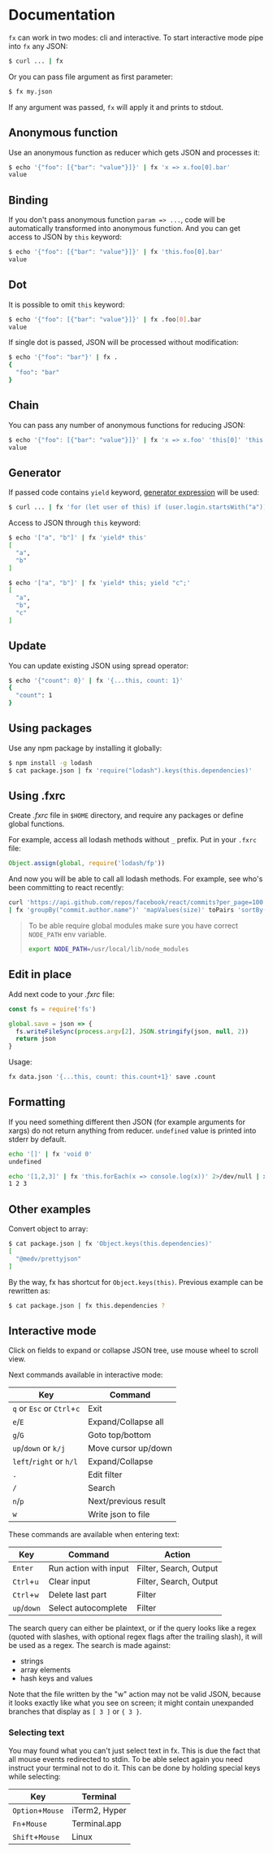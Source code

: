 # Documentation

`fx` can work in two modes: cli and interactive. To start interactive mode pipe into `fx` any JSON:

```bash
$ curl ... | fx
```

Or you can pass file argument as first parameter:

```bash
$ fx my.json
```

If any argument was passed, `fx` will apply it and prints to stdout.

## Anonymous function

Use an anonymous function as reducer which gets JSON and processes it:
```bash
$ echo '{"foo": [{"bar": "value"}]}' | fx 'x => x.foo[0].bar'
value
```

## Binding

If you don't pass anonymous function `param => ...`, code will be automatically transformed into anonymous function.
And you can get access to JSON by `this` keyword:
```bash
$ echo '{"foo": [{"bar": "value"}]}' | fx 'this.foo[0].bar'
value
```

## Dot

It is possible to omit `this` keyword:
```bash
$ echo '{"foo": [{"bar": "value"}]}' | fx .foo[0].bar
value
```

If single dot is passed, JSON will be processed without modification:
```bash
$ echo '{"foo": "bar"}' | fx .
{
  "foo": "bar"
}
```

## Chain

You can pass any number of anonymous functions for reducing JSON:
```bash
$ echo '{"foo": [{"bar": "value"}]}' | fx 'x => x.foo' 'this[0]' 'this.bar'
value
```

## Generator

If passed code contains `yield` keyword, [generator expression](https://github.com/sebmarkbage/ecmascript-generator-expression)
will be used:
```bash
$ curl ... | fx 'for (let user of this) if (user.login.startsWith("a")) yield user'
```

Access to JSON through `this` keyword:
```bash
$ echo '["a", "b"]' | fx 'yield* this'
[
  "a",
  "b"
]
```

```bash
$ echo '["a", "b"]' | fx 'yield* this; yield "c";'
[
  "a",
  "b",
  "c"
]
```

## Update

You can update existing JSON using spread operator:

```bash
$ echo '{"count": 0}' | fx '{...this, count: 1}'
{
  "count": 1
}
```

## Using packages

Use any npm package by installing it globally:
```bash
$ npm install -g lodash
$ cat package.json | fx 'require("lodash").keys(this.dependencies)'
```

## Using .fxrc

Create _.fxrc_ file in `$HOME` directory, and require any packages or define global functions.

For example, access all lodash methods without `_` prefix. Put in your `.fxrc` file:

```js
Object.assign(global, require('lodash/fp'))
```

And now you will be able to call all lodash methods. For example, see who's been committing to react recently:

```bash
curl 'https://api.github.com/repos/facebook/react/commits?per_page=100' \
| fx 'groupBy("commit.author.name")' 'mapValues(size)' toPairs 'sortBy(1)' reverse 'take(10)' fromPairs
```

> To be able require global modules make sure you have correct `NODE_PATH` env variable.
> ```bash
> export NODE_PATH=/usr/local/lib/node_modules
> ```

## Edit in place

Add next code to your _.fxrc_ file:

```js
const fs = require('fs')

global.save = json => {
  fs.writeFileSync(process.argv[2], JSON.stringify(json, null, 2))
  return json
}
```

Usage:

```bash
fx data.json '{...this, count: this.count+1}' save .count
```



## Formatting

If you need something different then JSON (for example arguments for xargs) do not return anything from reducer.
`undefined` value is printed into stderr by default.
```bash
echo '[]' | fx 'void 0'
undefined
```

```bash
echo '[1,2,3]' | fx 'this.forEach(x => console.log(x))' 2>/dev/null | xargs echo
1 2 3
```

## Other examples

Convert object to array:
```bash
$ cat package.json | fx 'Object.keys(this.dependencies)'
[
  "@medv/prettyjson"
]
```

By the way, fx has shortcut for `Object.keys(this)`. Previous example can be rewritten as:

```bash
$ cat package.json | fx this.dependencies ?
``` 

## Interactive mode

Click on fields to expand or collapse JSON tree, use mouse wheel to scroll view.

Next commands available in interactive mode:

|             Key               |         Command            |
|-------------------------------|----------------------------|
| `q` or `Esc` or `Ctrl`+`c`    | Exit                       |
| `e`/`E`                       | Expand/Collapse all        |
| `g`/`G`                       | Goto top/bottom            |
| `up`/`down` or `k/j`          | Move cursor up/down        |
| `left`/`right` or `h/l`       | Expand/Collapse            |
| `.`                           | Edit filter                |
| `/`                           | Search                     |
| `n`/`p`                       | Next/previous result       |
| `w`                           | Write json to file         |

These commands are available when entering text:

|     Key      |        Command          |         Action         |
|--------------|-------------------------|------------------------|
| `Enter`      | Run action with input   | Filter, Search, Output |
| `Ctrl`+`u`   | Clear input             | Filter, Search, Output |
| `Ctrl`+`w`   | Delete last part        | Filter                 |
| `up`/`down`  | Select autocomplete     | Filter                 |

The search query can either be plaintext, or if the query looks like a regex
(quoted with slashes, with optional regex flags after the trailing slash), it
will be used as a regex. The search is made against:

- strings
- array elements
- hash keys and values

Note that the file written by the "w" action may not be valid JSON, because it
looks exactly like what you see on screen; it might contain unexpanded
branches that display as `[ 3 ]` or `{ 3 }`.

### Selecting text

You may found what you can't just select text in fx. This is due the fact that all mouse events redirected to stdin. To be able select again you need instruct your terminal not to do it. This can be done by holding special keys while selecting: 

|       Key        |   Terminal    |
|------------------|---------------|
| `Option`+`Mouse` | iTerm2, Hyper |
| `Fn`+`Mouse`     | Terminal.app  |
| `Shift`+`Mouse`  | Linux         |
